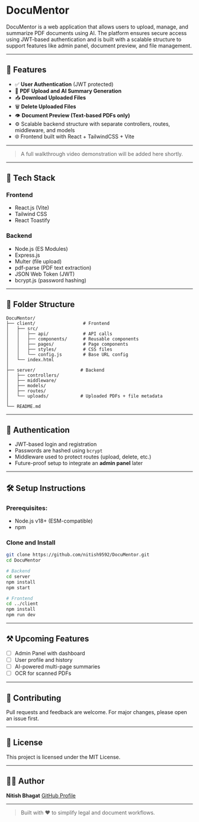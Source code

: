 # DocuMentor

DocuMentor is a web application that allows users to upload, manage, and summarize PDF documents using AI. The platform ensures secure access using JWT-based authentication and is built with a scalable structure to support features like admin panel, document preview, and file management.

---

## 🚀 Features

* ✅ **User Authentication** (JWT protected)
* 📄 **PDF Upload and AI Summary Generation**
* 📥 **Download Uploaded Files**
* 🗑️ **Delete Uploaded Files**
* 👁️ **Document Preview (Text-based PDFs only)**
* ⚙️ Scalable backend structure with separate controllers, routes, middleware, and models
* 🌐 Frontend built with React + TailwindCSS + Vite

---



> A full walkthrough video demonstration will be added here shortly.

---

## 🧠 Tech Stack

### Frontend

* React.js (Vite)
* Tailwind CSS
* React Toastify

### Backend

* Node.js (ES Modules)
* Express.js
* Multer (file upload)
* pdf-parse (PDF text extraction)
* JSON Web Token (JWT)
* bcrypt.js (password hashing)

---

## 📁 Folder Structure

```
DocuMentor/
├── client/                  # Frontend
│   ├── src/
│   │   ├── api/             # API calls
│   │   ├── components/      # Reusable components
│   │   ├── pages/           # Page components
│   │   ├── styles/          # CSS files
│   │   └── config.js        # Base URL config
│   └── index.html
│
├── server/                 # Backend
│   ├── controllers/
│   ├── middleware/
│   ├── models/
│   ├── routes/
│   └── uploads/            # Uploaded PDFs + file metadata
│
└── README.md
```

---

## 🔐 Authentication

* JWT-based login and registration
* Passwords are hashed using `bcrypt`
* Middleware used to protect routes (upload, delete, etc.)
* Future-proof setup to integrate an **admin panel** later

---

## 🛠️ Setup Instructions

### Prerequisites:

* Node.js v18+ (ESM-compatible)
* npm

### Clone and Install

```bash
git clone https://github.com/nitish9592/DocuMentor.git
cd DocuMentor

# Backend
cd server
npm install
npm start

# Frontend
cd ../client
npm install
npm run dev
```

---

## ⚒️ Upcoming Features

* [ ] Admin Panel with dashboard
* [ ] User profile and history
* [ ] AI-powered multi-page summaries
* [ ] OCR for scanned PDFs

---

## 🤝 Contributing

Pull requests and feedback are welcome. For major changes, please open an issue first.

---

## 📜 License

This project is licensed under the MIT License.

---

## 🙋‍♂️ Author

**Nitish Bhagat**
[GitHub Profile](https://github.com/nitish9592)

---

> Built with ❤️ to simplify legal and document workflows.
